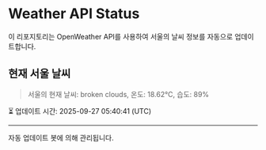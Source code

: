 
# Weather API Status

이 리포지토리는 OpenWeather API를 사용하여 서울의 날씨 정보를 자동으로 업데이트합니다.

## 현재 서울 날씨
> 서울의 현재 날씨: broken clouds, 온도: 18.62°C, 습도: 89%

⏳ 업데이트 시간: 2025-09-27 05:40:41 (UTC)

---
자동 업데이트 봇에 의해 관리됩니다.
